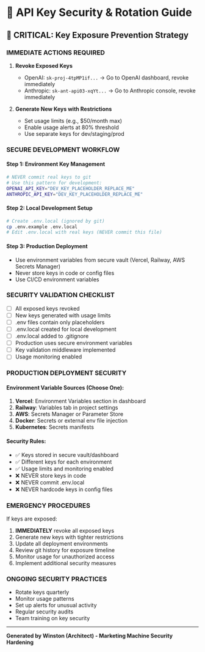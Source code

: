 # 🔐 API Key Security & Rotation Guide

## 🚨 CRITICAL: Key Exposure Prevention Strategy

### **IMMEDIATE ACTIONS REQUIRED**

1. **Revoke Exposed Keys**
   - OpenAI: `sk-proj-4tpMP1if...` → Go to OpenAI dashboard, revoke immediately
   - Anthropic: `sk-ant-api03-xqYt...` → Go to Anthropic console, revoke immediately

2. **Generate New Keys with Restrictions**
   - Set usage limits (e.g., $50/month max)
   - Enable usage alerts at 80% threshold
   - Use separate keys for dev/staging/prod

### **SECURE DEVELOPMENT WORKFLOW**

#### **Step 1: Environment Key Management**
```bash
# NEVER commit real keys to git
# Use this pattern for development:
OPENAI_API_KEY="DEV_KEY_PLACEHOLDER_REPLACE_ME"
ANTHROPIC_API_KEY="DEV_KEY_PLACEHOLDER_REPLACE_ME"
```

#### **Step 2: Local Development Setup**
```bash
# Create .env.local (ignored by git)
cp .env.example .env.local
# Edit .env.local with real keys (NEVER commit this file)
```

#### **Step 3: Production Deployment**
- Use environment variables from secure vault (Vercel, Railway, AWS Secrets Manager)
- Never store keys in code or config files
- Use CI/CD environment variables

### **SECURITY VALIDATION CHECKLIST**

- [ ] All exposed keys revoked
- [ ] New keys generated with usage limits  
- [ ] .env files contain only placeholders
- [ ] .env.local created for local development
- [ ] .env.local added to .gitignore
- [ ] Production uses secure environment variables
- [ ] Key validation middleware implemented
- [ ] Usage monitoring enabled

### **PRODUCTION DEPLOYMENT SECURITY**

#### **Environment Variable Sources (Choose One):**
1. **Vercel**: Environment Variables section in dashboard
2. **Railway**: Variables tab in project settings  
3. **AWS**: Secrets Manager or Parameter Store
4. **Docker**: Secrets or external env file injection
5. **Kubernetes**: Secrets manifests

#### **Security Rules:**
- ✅ Keys stored in secure vault/dashboard
- ✅ Different keys for each environment
- ✅ Usage limits and monitoring enabled
- ❌ NEVER store keys in code
- ❌ NEVER commit .env.local
- ❌ NEVER hardcode keys in config files

### **EMERGENCY PROCEDURES**

If keys are exposed:
1. **IMMEDIATELY** revoke all exposed keys
2. Generate new keys with tighter restrictions
3. Update all deployment environments
4. Review git history for exposure timeline
5. Monitor usage for unauthorized access
6. Implement additional security measures

### **ONGOING SECURITY PRACTICES**

- Rotate keys quarterly
- Monitor usage patterns
- Set up alerts for unusual activity
- Regular security audits
- Team training on key security

---
**Generated by Winston (Architect) - Marketing Machine Security Hardening**